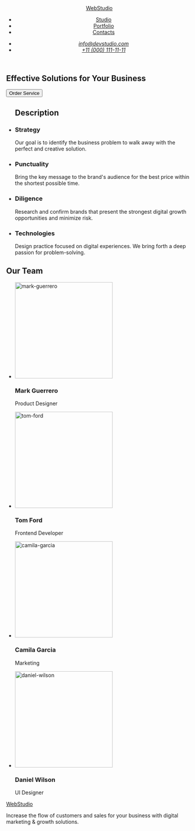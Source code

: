 <!DOCTYPE html>
<html lang="en">
<head>
    <meta charset="UTF-8">
    <meta name="viewport" content="width=device-width, initial-scale=1.0">
    <title>WebStudio</title>
</head>
<body>
    <!--Page header-->
<header>
    <nav>
        <a href="./index.html">WebStudio</a>
        <ul>
             <li>
                <a href="./index.html">Studio</a>                          
            </li>
            <li>
                <a href="">Portfolio</a>
            </li>
            <li>
                <a href="">Contacts</a>
            </li>
        </ul>
        <address>
            <ul>
                <li>
                    <a href="mailto:info@devstudio.com">info@devstudio.com</a>
                </li>
                <li>
                    <a href="tell:+110001111111">+11 (000) 111-11-11</a>
                </li>
            </ul>
        </address>
    </nav>
</header> 
<main>
        <!--Enter-->
        <section>
            <h1>Effective Solutions for Your Business</h1>
            <button type="button">Order Service</button>
        </section>
        <!--Description-->
        <section>
        <ul>
            <h2>Description</h2>
            <li>
                <h3>Strategy</h3>
                <p>Our goal is to identify the business
                    problem to walk away with the perfect and creative solution. </p>
            </li>
            <li>
               <h3>Punctuality</h3>
               <p>Bring the key message to the brand's audience for the best price within the shortest possible time.</p>
            </li>
            <li>
               <h3>Diligence</h3>
               <p>Research and confirm brands that present the strongest digital growth opportunities and minimize risk.</p>
            </li>
            <li>
               <h3>Technologies</h3>
               <p>Design practice focused on digital experiences. We bring forth a deep passion for problem-solving. </p>
            </li>
        </ul>
        </section>
        <!--Employees-->
        <section>
            <h2>Our Team</H2>
                <ul>
                    <li>
                        <img src="./images/mark-guerrero.jpg" 
                        alt="mark-guerrero"
                        width="264"
                        height="260"
                        >
                        <h3>Mark Guerrero</h3>
                        <p>Product Designer</p>
                    </li>
                    <li>
                        <img src="./images/tom-ford.jpg" 
                        alt="tom-ford"
                        width="264"
                        height="260"
                        >
                        <h3>Tom Ford</h3>
                        <p>Frontend Developer</p>
                    </li>
                    <li>
                        <img src="./images/camila-garcia.jpg" 
                        alt="camila-garcia"
                        width="264"
                        height="260"
                        >
                        <h3>Camila Garcia</h3>
                        <p>Marketing</p>
                    </li>
                    <li>
                        <img src="./images/daniel-wilson.jpg" 
                        alt="daniel-wilson"
                        width="264"
                        height="260"
                        >
                        <h3>Daniel Wilson</h3>
                        <p>UI Designer</p>
                    </li>
                </ul>
        </section>
</main> 
<footer>
        <a href="./index.html">WebStudio</a>
            <p>Increase the flow of customers and sales for your business with digital marketing & growth solutions.</p>
</footer>
</body>
</html>